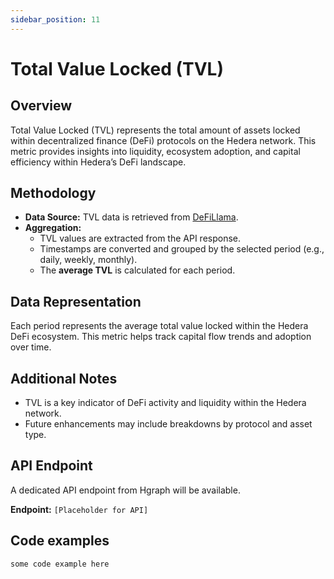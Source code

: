```yaml
---
sidebar_position: 11
---
```


# Total Value Locked (TVL)

## Overview
Total Value Locked (TVL) represents the total amount of assets locked within decentralized finance (DeFi) protocols on the Hedera network. This metric provides insights into liquidity, ecosystem adoption, and capital efficiency within Hedera’s DeFi landscape.

## Methodology
- **Data Source:** TVL data is retrieved from [DeFiLlama](https://api.llama.fi/v2/historicalChainTvl/Hedera).
- **Aggregation:**
  - TVL values are extracted from the API response.
  - Timestamps are converted and grouped by the selected period (e.g., daily, weekly, monthly).
  - The **average TVL** is calculated for each period.

## Data Representation
Each period represents the average total value locked within the Hedera DeFi ecosystem. This metric helps track capital flow trends and adoption over time.

## Additional Notes
- TVL is a key indicator of DeFi activity and liquidity within the Hedera network.
- Future enhancements may include breakdowns by protocol and asset type.

## API Endpoint
A dedicated API endpoint from Hgraph will be available.

**Endpoint:** `[Placeholder for API]`

## Code examples

```
some code example here
```